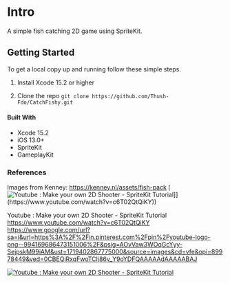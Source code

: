 # Intro
A simple fish catching 2D game using SpriteKit.

## Getting Started
To get a local copy up and running follow these simple steps.
1. Install Xcode 15.2 or higher

2. Clone the repo
`git clone https://github.com/Thush-Fdo/CatchFishy.git`


#### Built With
- Xcode 15.2
- iOS 13.0+
- SpriteKit
- GameplayKit

### References
Images from Kenney: https://kenney.nl/assets/fish-pack 
[![Youtube : Make your own 2D Shooter - SpriteKit Tutorial]([http://img.youtube.com/vi/YOUTUBE_VIDEO_ID_HERE/0.jpg](https://www.google.com/url?sa=i&url=https%3A%2F%2Fwww.vecteezy.com%2Fpng%2F23986704-youtube-logo-png-youtube-logo-transparent-png-youtube-icon-transparent-free-png&psig=AOvVaw3WOqGcYyy-SejpskM99iAM&ust=1719402867775000&source=images&cd=vfe&opi=89978449&ved=0CBEQjRxqFwoTCIj86v_Y9oYDFQAAAAAdAAAAABAE))]](https://www.youtube.com/watch?v=c6T02QtQiKY))

Youtube : Make your own 2D Shooter - SpriteKit Tutorial https://www.youtube.com/watch?v=c6T02QtQiKY
https://www.google.com/url?sa=i&url=https%3A%2F%2Fin.pinterest.com%2Fpin%2Fyoutube-logo-png--994169686473151006%2F&psig=AOvVaw3WOqGcYyy-SejpskM99iAM&ust=1719402867775000&source=images&cd=vfe&opi=89978449&ved=0CBEQjRxqFwoTCIj86v_Y9oYDFQAAAAAdAAAAABAJ


[![Youtube : Make your own 2D Shooter - SpriteKit Tutorial](https://www.google.com/url?sa=i&url=https%3A%2F%2Fin.pinterest.com%2Fpin%2Fyoutube-logo-png--994169686473151006%2F&psig=AOvVaw3WOqGcYyy-SejpskM99iAM&ust=1719402867775000&source=images&cd=vfe&opi=89978449&ved=0CBEQjRxqFwoTCIj86v_Y9oYDFQAAAAAdAAAAABAJ)](https://www.youtube.com/watch?v=c6T02QtQiKY)
